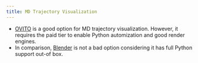 ```yaml
---
title: MD Trajectory Visualization
---
```


- [OVITO](https://www.ovito.org/) is a good option for MD trajectory visualization. However, it requires the paid tier to enable Python automization and good render engines.
- In comparison, [Blender](https://www.blender.org/download/) is not a bad option considering it has full Python support out-of box.